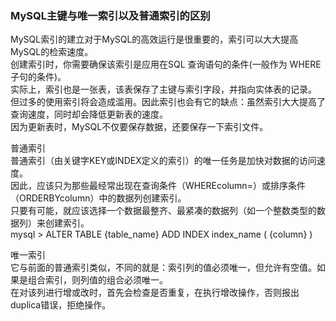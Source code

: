 ### MySQL主键与唯一索引以及普通索引的区别

MySQL索引的建立对于MySQL的高效运行是很重要的，索引可以大大提高MySQL的检索速度。  
 创建索引时，你需要确保该索引是应用在SQL 查询语句的条件\(一般作为 WHERE 子句的条件\)。  
 实际上，索引也是一张表，该表保存了主键与索引字段，并指向实体表的记录。  
 但过多的使用索引将会造成滥用。因此索引也会有它的缺点：虽然索引大大提高了查询速度，同时却会降低更新表的速度。  
 因为更新表时，MySQL不仅要保存数据，还要保存一下索引文件。

普通索引  
 普通索引（由关键字KEY或INDEX定义的索引）的唯一任务是加快对数据的访问速度。  
 因此，应该只为那些最经常出现在查询条件（WHEREcolumn=）或排序条件（ORDERBYcolumn）中的数据列创建索引。  
 只要有可能，就应该选择一个数据最整齐、最紧凑的数据列（如一个整数类型的数据列）来创建索引。  
 mysql &gt; ALTER TABLE {table\_name} ADD INDEX index\_name \( {column} \)

唯一索引  
 它与前面的普通索引类似，不同的就是：索引列的值必须唯一，但允许有空值。如果是组合索引，则列值的组合必须唯一。  
 在对该列进行增或改时，首先会检查是否重复，在执行增改操作，否则报出duplica错误，拒绝操作。

